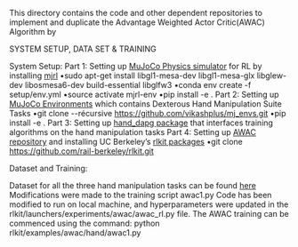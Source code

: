This directory contains the code and other dependent repositories to implement and duplicate the Advantage Weighted Actor Critic(AWAC) Algorithm by 



SYSTEM SETUP, DATA SET & TRAINING

System Setup:
Part 1: Setting up [MuJoCo Physics simulator](https://mujoco.org/) for RL by installing [mjrl](https://github.com/aravindr93/mjrl/tree/master/setup)
	•sudo apt-get install libgl1-mesa-dev  libgl1-mesa-glx libglew-dev libosmesa6-dev build-essential libglfw3
	•conda env create -f setup/env.yml
	•source activate mjrl-env
	•pip install -e .
Part 2:  Setting up [MuJoCo Environments](https://github.com/vikashplus/mj_envs) which contains Dexterous Hand Manipulation Suite Tasks
	•git clone --récursive https://github.com/vikashplus/mj_envs.git
	•pip install -e .
Part 3: Setting up [hand_dapg package](https://github.com/aravindr93/hand_dapg/tree/master/dapg/examples) that interfaces training algorithms on the hand manipulation tasks
Part 4: Setting up [AWAC repository](https://github.com/rail-berkeley/rlkit/tree/master/examples/awac) and installing UC Berkeley’s [rlkit packages](https://github.com/rail-berkeley/rlkit)
	•git clone https://github.com/rail-berkeley/rlkit.git


Dataset and Training:

Dataset for all the three hand manipulation tasks can be found [here](https://drive.google.com/file/d/1SsVaQKZnY5UkuR78WrInp9XxTdKHbF0x/view)
Modifications were made to the training script awac1.py 
Code has been modified to run on local machine, and hyperparameters were updated in the rlkit/launchers/experiments/awac/awac_rl.py file. The AWAC training can be commenced using the command:
python rlkit/examples/awac/hand/awac1.py



